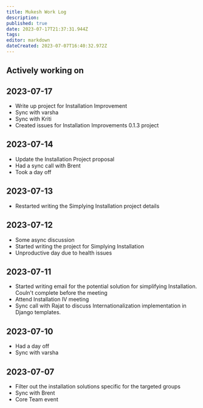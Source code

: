 ```yaml
---
title: Mukesh Work Log
description: 
published: true
date: 2023-07-17T21:37:31.944Z
tags: 
editor: markdown
dateCreated: 2023-07-07T16:40:32.972Z
---
```


## Actively working on



## 2023-07-17

- Write up project for Installation Improvement
- Sync with varsha
- Sync with Kriti
- Created issues for Installation Improvements 0.1.3 project

## 2023-07-14

- Update the Installation Project proposal 
- Had a sync call with Brent
- Took a day off 

## 2023-07-13

- Restarted writing the Simplying Installation project details


## 2023-07-12

- Some async discussion
- Started writing the project for Simplying Installation
- Unproductive day due to health issues


## 2023-07-11

- Started writing email for the potential solution for simplifying Installation. Couln't complete before the meeting
- Attend Installation IV meeting
- Sync call with Rajat to discuss Internationalization implementation in Django templates.


## 2023-07-10

- Had a day off
- Sync with varsha


## 2023-07-07

- Filter out the installation solutions specific for the targeted groups 
- Sync with Brent
- Core Team event

